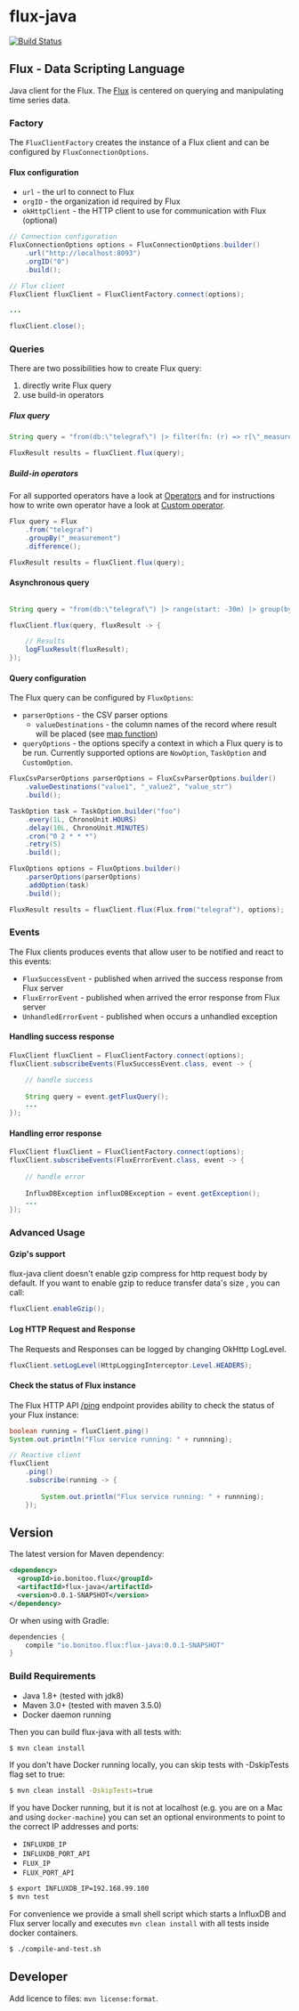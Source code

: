 # flux-java

[![Build Status](https://circleci.com/gh/bonitoo-io/flux-java/tree/master.svg?style=svg)](https://circleci.com/gh/bonitoo-io/flux-java/tree/master)


## Flux - Data Scripting Language
Java client for the Flux. The [Flux](https://github.com/influxdata/platform/tree/master/query#flux---influx-data-language) is centered on querying and manipulating time series data.

### Factory

The `FluxClientFactory` creates the instance of a Flux client and can be configured by `FluxConnectionOptions`.

#### Flux configuration
- `url` -  the url to connect to Flux
- `orgID` - the organization id required by Flux 
- `okHttpClient` - the HTTP client to use for communication with Flux (optional)

```java
// Connection configuration
FluxConnectionOptions options = FluxConnectionOptions.builder()
    .url("http://localhost:8093")
    .orgID("0")
    .build();

// Flux client
FluxClient fluxClient = FluxClientFactory.connect(options);

...

fluxClient.close();
```

### Queries
There are two possibilities how to create Flux query:

1. directly write Flux query
2. use build-in operators

##### Flux query

```java
String query = "from(db:\"telegraf\") |> filter(fn: (r) => r[\"_measurement\"] == \"cpu\" AND r[\"_field\"] == \"usage_user\") |> sum()";

FluxResult results = fluxClient.flux(query);
```

##### Build-in operators

For all supported operators have a look at [Operators](OPERATORS.md) and for instructions how to write own operator have a look at [Custom operator](OPERATORS.md#custom-operator).

```java
Flux query = Flux
    .from("telegraf")
    .groupBy("_measurement")
    .difference();

FluxResult results = fluxClient.flux(query);
```

#### Asynchronous query
```java

String query = "from(db:\"telegraf\") |> range(start: -30m) |> group(by: [\"tag_a\", \"tag_b\"])";

fluxClient.flux(query, fluxResult -> {

    // Results
    logFluxResult(fluxResult);
});
```

#### Query configuration

The Flux query can be configured by `FluxOptions`:

- `parserOptions` - the CSV parser options
    - `valueDestinations` - the column names of the record where result will be placed (see [map function](#map))
- `queryOptions` - the options specify a context in which a Flux query is to be run. Currently supported options are `NowOption`, `TaskOption` and `CustomOption`.
    
```java
FluxCsvParserOptions parserOptions = FluxCsvParserOptions.builder()
    .valueDestinations("value1", "_value2", "value_str")
    .build();

TaskOption task = TaskOption.builder("foo")
    .every(1L, ChronoUnit.HOURS)
    .delay(10L, ChronoUnit.MINUTES)
    .cron("0 2 * * *")
    .retry(5)
    .build();

FluxOptions options = FluxOptions.builder()
    .parserOptions(parserOptions)
    .addOption(task)
    .build();

FluxResult results = fluxClient.flux(Flux.from("telegraf"), options);
```

### Events
The Flux clients produces events that allow user to be notified and react to this events:

- `FluxSuccessEvent` - published when arrived the success response from Flux server
- `FluxErrorEvent` - published when arrived the error response from Flux server
- `UnhandledErrorEvent` -  published when occurs a unhandled exception

#### Handling success response

```java
FluxClient fluxClient = FluxClientFactory.connect(options);
fluxClient.subscribeEvents(FluxSuccessEvent.class, event -> {

    // handle success
    
    String query = event.getFluxQuery();
    ...
});
```

#### Handling error response

```java
FluxClient fluxClient = FluxClientFactory.connect(options);
fluxClient.subscribeEvents(FluxErrorEvent.class, event -> {
    
    // handle error
    
    InfluxDBException influxDBException = event.getException();
    ...
});
```
### Advanced Usage

#### Gzip's support 
flux-java client doesn't enable gzip compress for http request body by default. If you want to enable gzip to reduce transfer data's size , you can call:

```java
fluxClient.enableGzip();
```

#### Log HTTP Request and Response
The Requests and Responses can be logged by changing OkHttp LogLevel.
```java
fluxClient.setLogLevel(HttpLoggingInterceptor.Level.HEADERS);
```

#### Check the status of Flux instance
The Flux HTTP API [/ping](https://github.com/influxdata/platform/blob/master/http/swagger.yml) endpoint provides ability 
to check the status of your Flux instance:

```java
boolean running = fluxClient.ping()
System.out.println("Flux service running: " + runnning);

// Reactive client
fluxClient
    .ping()
    .subscribe(running -> {
        
        System.out.println("Flux service running: " + runnning);
    });
```



## Version

The latest version for Maven dependency:
```xml
<dependency>
  <groupId>io.bonitoo.flux</groupId>
  <artifactId>flux-java</artifactId>
  <version>0.0.1-SNAPSHOT</version>
</dependency>
```
  
Or when using with Gradle:
```groovy
dependencies {
    compile "io.bonitoo.flux:flux-java:0.0.1-SNAPSHOT"
}
```


### Build Requirements

* Java 1.8+ (tested with jdk8)
* Maven 3.0+ (tested with maven 3.5.0)
* Docker daemon running

Then you can build flux-java with all tests with:

```bash
$ mvn clean install
```

If you don't have Docker running locally, you can skip tests with -DskipTests flag set to true:

```bash
$ mvn clean install -DskipTests=true
```

If you have Docker running, but it is not at localhost (e.g. you are on a Mac and using `docker-machine`) you can set an optional environments to point to the correct IP addresses and ports:

- `INFLUXDB_IP`
- `INFLUXDB_PORT_API`
- `FLUX_IP`
- `FLUX_PORT_API`

```bash
$ export INFLUXDB_IP=192.168.99.100
$ mvn test
```

For convenience we provide a small shell script which starts a InfluxDB and Flux server  locally and executes `mvn clean install` with all tests inside docker containers.

```bash
$ ./compile-and-test.sh
```

## Developer

Add licence to files: `mvn license:format`.